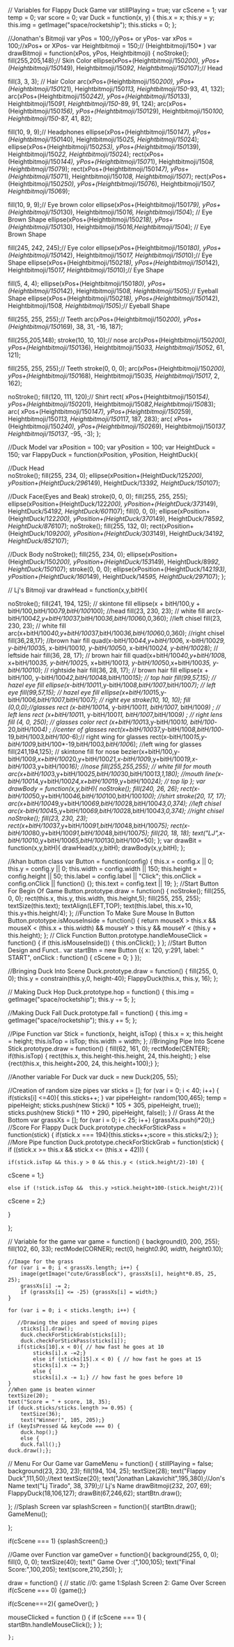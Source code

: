 // Variables for Flappy Duck Game
var stillPlaying = true;
var cScene = 1; 
var temp = 0;
var score = 0;
var Duck = function(x, y) {
    this.x = x;
    this.y = y;
    this.img = getImage("space/rocketship");
    this.sticks = 0;
};

//Jonathan's Bitmoji
 var yPos = 100;//yPos+ or yPos-
 var xPos = 100;//xPos+ or XPos-
 var Heightbitmoji = 150;// (Heightbitmoji/150* )
var drawBitmoji = function(xPos, yPos, Heightbitmoji)
{
noStroke();
fill(255,205,148);// Skin Color
ellipse(xPos+(Heightbitmoji/150*200), yPos+(Heightbitmoji/150*149), Heightbitmoji/150*92, Heightbitmoji/150*107);// Head

fill(3, 3, 3); // Hair Color
arc(xPos+(Heightbitmoji/150*200), yPos+(Heightbitmoji/150*121), Heightbitmoji/150*113, Heightbitmoji/150*-93, 41, 132);
arc(xPos+(Heightbitmoji/150*242), yPos+(Heightbitmoji/150*133), Heightbitmoji/150*91, Heightbitmoji/150*-89, 91, 124);
arc(xPos+(Heightbitmoji/150*156), yPos+(Heightbitmoji/150*129), Heightbitmoji/150*100, Heightbitmoji/150*-87, 41, 82);

fill(10, 9, 9);// Headphones
ellipse(xPos+(Heightbitmoji/150*147), yPos+(Heightbitmoji/150*140), Heightbitmoji/150*25, Heightbitmoji/150*24);
ellipse(xPos+(Heightbitmoji/150*253), yPos+(Heightbitmoji/150*139), Heightbitmoji/150*22, Heightbitmoji/150*24);
rect(xPos+(Heightbitmoji/150*144), yPos+(Heightbitmoji/150*71), Heightbitmoji/150*8, Heightbitmoji/150*79);
rect(xPos+(Heightbitmoji/150*147), yPos+(Heightbitmoji/150*71), Heightbitmoji/150*108, Heightbitmoji/150*7);
rect(xPos+(Heightbitmoji/150*250), yPos+(Heightbitmoji/150*76), Heightbitmoji/150*7, Heightbitmoji/150*69);

fill(10, 9, 9);// Eye brown color
ellipse(xPos+(Heightbitmoji/150*179), yPos+(Heightbitmoji/150*130), Heightbitmoji/150*16, Heightbitmoji/150*4); // Eye Brown Shape
ellipse(xPos+(Heightbitmoji/150*218), yPos+(Heightbitmoji/150*130), Heightbitmoji/150*16,Heightbitmoji/150*4); // Eye Brown Shape

fill(245, 242, 245);// Eye color
ellipse(xPos+(Heightbitmoji/150*180), yPos+(Heightbitmoji/150*142), Heightbitmoji/150*17, Heightbitmoji/150*10);// Eye Shape
ellipse(xPos+(Heightbitmoji/150*218), yPos+(Heightbitmoji/150*142), Heightbitmoji/150*17, Heightbitmoji/150*10);// Eye Shape

fill(5, 4, 4);
ellipse(xPos+(Heightbitmoji/150*180), yPos+(Heightbitmoji/150*142), Heightbitmoji/150*8, Heightbitmoji/150*5);// Eyeball Shape
ellipse(xPos+(Heightbitmoji/150*218), yPos+(Heightbitmoji/150*142), Heightbitmoji/150*8, Heightbitmoji/150*5);// Eyeball Shape

fill(255, 255, 255);// Teeth
arc(xPos+(Heightbitmoji/150*200), yPos+(Heightbitmoji/150*169), 38, 31, -16, 187);

fill(255,205,148);
stroke(10, 10, 10);// nose
arc(xPos+(Heightbitmoji/150*200), yPos+(Heightbitmoji/150*136), Heightbitmoji/150*33, Heightbitmoji/150*52, 61, 121);

fill(255, 255, 255);// Teeth
stroke(0, 0, 0);
arc(xPos+(Heightbitmoji/150*200), yPos+(Heightbitmoji/150*168), Heightbitmoji/150*35, Heightbitmoji/150*17, 2, 162);

noStroke();
fill(120, 111, 120);// Shirt
rect( xPos+(Heightbitmoji/150*154), yPos+(Heightbitmoji/150*201), Heightbitmoji/150*82,Heightbitmoji/150*83);
arc( xPos+(Heightbitmoji/150*147), yPos+(Heightbitmoji/150*259), Heightbitmoji/150*113, Heightbitmoji/150*117, 187, 283);
arc( xPos+(Heightbitmoji/150*240), yPos+(Heightbitmoji/150*269), Heightbitmoji/150*137, Heightbitmoji/150*137, -95, -3);
};

//Duck Model
var xPosition = 100;
var yPosition = 100;
var HeightDuck = 150;
var FlappyDuck = function(xPosition, yPosition, HeightDuck){
    
//Duck Head   
noStroke();
fill(255, 234, 0);
ellipse(xPosition+(HeightDuck/125*200), yPosition+(HeightDuck/296*149), HeightDuck/133*92, HeightDuck/150*107);

//Duck Face(Eyes and Beak)
stroke(0, 0, 0);
fill(255, 255, 255);
ellipse(xPosition+(HeightDuck/122*200), yPosition+(HeightDuck/373*149), HeightDuck/541*92, HeightDuck/601*107);
fill(0, 0, 0);
ellipse(xPosition+(HeightDuck/122*200), yPosition+(HeightDuck/370*149), HeightDuck/785*92, HeightDuck/876*107);
noStroke();
fill(255, 132, 0);
rect(xPosition+(HeightDuck/109*200), yPosition+(HeightDuck/303*149), HeightDuck/341*92, HeightDuck/852*107);

//Duck Body 
noStroke();
fill(255, 234, 0);
ellipse(xPosition+(HeightDuck/150*200), yPosition+(HeightDuck/153*149), HeightDuck/89*92, HeightDuck/150*107);
stroke(0, 0, 0);
ellipse(xPosition+(HeightDuck/142*193), yPosition+(HeightDuck/160*149), HeightDuck/145*95, HeightDuck/297*107);
};

// Lj's Bitmoji
var drawHead = function(x,y,bitH){

noStroke();
fill(241, 194, 125); // skintone fill
ellipse(x + bitH/100,y + bitH/100,bitH/100*79,bitH/100*100); //head
fill(23, 230, 23); // white fill
arc(x- bitH/100*42,y+bitH/100*37,bitH/100*36,bitH/100*60,0,360); //left chisel
fill(23, 230, 23); // white fill
arc(x+bitH/100*40,y+bitH/100*37,bitH/100*36,bitH/100*60,0,360); //right chisel
fill(36,28,17); //brown hair fill
quad(x-bitH/100*44,y+bitH/100*6, x-bitH/100*29, y-bitH/100*35, x-bitH/100*10, y-bitH/100*50, x-bitH/100*24, y-bitH/100*28); // leftside hair
fill(36, 28, 17); // brown hair fill
quad(x+bitH/100*40,y+bitH/100*8, x+bitH/100*35, y-bitH/100*25, x+bitH/100*13, y-bitH/100*50,x+bitH/100*35, y-bitH/100*10); // rightside hair
fill(36, 28, 17); // brown hair fill
ellipse(x + bitH/100, y-bitH/100*42,bitH/100*48,bitH/100*15); // top hair
fill(99,57,15); // hazel eye fill
ellipse(x-bitH/100*11,y-bitH/100*8,bitH/100*7,bitH/100*7); // left eye
fill(99,57,15); // hazel eye fill
ellipse(x+bitH/100*15,y-bitH/100*6,bitH/100*7,bitH/100*7); // right eye
stroke(10, 10, 10);
fill (0,0,0);//glasses
rect (x-bitH/100*14, y-bitH/100*11, bitH/100*7, bitH/100*9) ; // left lens
rect (x+bitH/100*11, y-bitH/100*11, bitH/100*7,bitH/100*9) ; // right lens
fill (4, 0, 250); // glasses color
rect (x+bitH/100*13,y-bitH/100*10, bitH/100*-20,bitH/100*4) ; //center of glasses
rect(x+bitH/100*37,y-bitH/100*8,bitH/100*-19,bitH/100*3,bitH/100*-6);// right wing for glasses
rect(x-bitH/100*15,y-bitH/100*9,bitH/100*-19,bitH/100*3,bitH/100*6); //left wing for glasses
fill(241,194,125); // skintone fill for nose
bezier(x+bitH/100,y-bitH/100*9,x+bitH/100*20,y+bitH/100*21,x-bitH/100*9,y+bitH/100*19,x-bitH/100*3,y+bitH/100*16); //nose
fill(255,255,255); // white fill for mouth
arc(x+bitH/100*3,y+bitH/100*25,bitH/100*30,bitH/100*13,1,180); //mouth
line(x-bitH/100*14,y+bitH/100*24,x+bitH/100*19,y+bitH/100*24); // top lip
};
var drawBody = function(x,y,bitH){
noStroke();
fill(240, 26, 26);
rect(x-bitH/100*50,y+bitH/100*46,bitH/100*100,bitH/100*100); //shirt
stroke(20, 17, 17);
arc(x+bitH/100*49,y+bitH/100*69,bitH/100*28,bitH/100*43,0,374); //left chisel
arc(x-bitH/100*45,y+bitH/100*69,bitH/100*28,bitH/100*43,0,374); //right chisel
noStroke();
fill(23, 230, 23);
rect(x+bitH/100*37,y+bitH/100*91,bitH/100*48,bitH/100*75);
rect(x-bitH/100*80,y+bitH/100*91,bitH/100*48,bitH/100*75);
fill(20, 18, 18);
text("LJ",x-bitH/100*10,y+bitH/100*65,bitH/100*130,bitH/100*50);
};
var drawBit = function(x,y,bitH){
    drawHead(x,y,bitH);
     drawBody(x,y,bitH);
};

//khan button class
var Button = function(config) {
    this.x = config.x || 0;
    this.y = config.y || 0;
    this.width = config.width || 150;
    this.height = config.height || 50;
    this.label = config.label || "Click";
    this.onClick = config.onClick || function() {};
    this.text = config.text || 19;
};
//Start Button For Begin Of Game
Button.prototype.draw = function() {
    noStroke();
    fill(255, 0, 0);
    rect(this.x, this.y, this.width, this.height,5);
    fill(255, 255, 255);
    textSize(this.text);
    textAlign(LEFT,TOP);
    text(this.label, this.x+10, this.y+this.height/4);
};
//Function To Make Sure Mouse In Button
Button.prototype.isMouseInside = function() {
    return mouseX > this.x &&
           mouseX < (this.x + this.width) &&
           mouseY > this.y &&
           mouseY < (this.y + this.height);
};
// Click Function
Button.prototype.handleMouseClick = function() {
    if (this.isMouseInside()) {
        this.onClick();
    }
};
//Start Button Design and Funct..
var startBtn = new Button 
    ({
    x: 120,
    y:291,
    label: "     START",
    onClick : function() {
        cScene = 0;
    }
    });
    
//Bringing Duck Into Scene
Duck.prototype.draw = function() {
    fill(255, 0, 0);
    this.y = constrain(this.y,0, height-40);
    FlappyDuck(this.x, this.y, 16);
};

// Making Duck Hop
Duck.prototype.hop = function() {
    this.img = getImage("space/rocketship");
    this.y -= 5;
};

//Making Duck Fall
Duck.prototype.fall = function() {
    this.img = getImage("space/rocketship");
    this.y += 5;
};

//Pipe Function
var Stick = function(x, height, isTop) {
    this.x = x;
    this.height = height;
    this.isTop = isTop;
    this.width = width;
};
//Bringing Pipe Into Scene
Stick.prototype.draw = function() {
    fill(62, 161, 0);
    rectMode(CENTER);
    if(this.isTop) {
        rect(this.x, this.height-this.height, 24, this.height); }
        else {rect(this.x, this.height+200, 24, this.height+100);}
};

//Another variable For Duck
var duck = new Duck(205, 55);

//Creation of random size pipes
var sticks = [];
for (var i = 0; i < 40; i++) { 
    if(sticks[i] <=40){
        this.sticks++;
    }
    var pipeHeight= random(100,465);
    temp = pipeHeight;
    sticks.push(new Stick(i * 105 + 305, pipeHeight, true));
    sticks.push(new Stick(i * 110 + 290, pipeHeight, false));
}
// Grass At the Bottom
var grassXs = [];
for (var i = 0; i < 25; i++) {grassXs.push(i*20);}
//Score For Flappy Duck
Duck.prototype.checkForStickPass = function(stick) {
    if(stick.x === 194){this.sticks++;score = this.sticks/2;}
};
//More Pipe function
Duck.prototype.checkForStickGrab = function(stick) {
    if ((stick.x >= this.x && stick.x <= (this.x + 42))) {
        
    if(stick.isTop && this.y > 0 && this.y < (stick.height/2)-10) {
                    
cScene = 1;}
     
    else if (!stick.isTop &&  this.y >stick.height+100-(stick.height/2)){
           
cScene = 2;}

}
    
};


// Variable for the game
 var game = function() 
{
 background(0, 200, 255);
    fill(102, 60, 33);
    rectMode(CORNER);
    rect(0, height*0.90, width, height*0.10);
    
    //Image for the grass
    for (var i = 0; i < grassXs.length; i++) {
        image(getImage("cute/GrassBlock"), grassXs[i], height*0.85, 25, 25);
        grassXs[i] -= 2;
        if (grassXs[i] <= -25) {grassXs[i] = width;}
    }
    
    for (var i = 0; i < sticks.length; i++) {
       
       //Drawing the pipes and speed of moving pipes
        sticks[i].draw();
        duck.checkForStickGrab(sticks[i]);
        duck.checkForStickPass(sticks[i]);
       if(sticks[10].x < 0){ // how fast he goes at 10
            sticks[i].x -=2;}
            else if (sticks[15].x < 0) { // how fast he goes at 15
            sticks[i].x -= 3;}
            else {
            sticks[i].x -= 1;} // how fast he goes before 10
    }
    //When game is beaten winner
    textSize(20);
    text("Score = " + score, 18, 35);
    if (duck.sticks/sticks.length >= 0.95) {
        textSize(36);
        text("Winner!", 105, 205);}
    if (keyIsPressed && keyCode === 0) {
        duck.hop();}
        else {
        duck.fall();}
    duck.draw();};
    
// Menu For Our Game
var GameMenu = function() {
    stillPlaying = false;
    background(23, 230, 23);
    fill(194, 104, 25);
    textSize(28);
    text("Flappy Duck",111,50);//text
    textSize(20);
    text("Jonathan Lakavichit",195,380);//Jon's Name
    text("Lj Tirado", 38, 379);// Lj's Name
    drawBitmoji(232, 207, 69);
    FlappyDuck(18,106,127);
    drawBit(67,246,62);
    startBtn.draw();
    
};
//Splash Screen 
var splashScreen = function(){
 startBtn.draw();
 GameMenu();

};

if(cScene === 1)
{splashScreen();}

//Game over Function 
var gameOver = function(){
        background(255, 0, 0);
        fill(0, 0, 0);
        textSize(40);
        text(" Game Over :(",100,105);
        text("Final Score:",100,205);
        text(score,210,250);
};

draw = function() {
    // static
    //0: game 1:Splash Screen  2: Game Over Screen
if(cScene === 0) 
{game();}

if(cScene===2){
gameOver();
    }


mouseClicked = function () 
{
if (cScene === 1)
{
    startBtn.handleMouseClick();
}
};




    };
